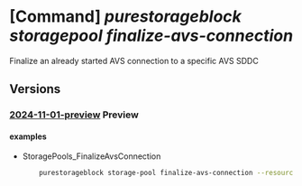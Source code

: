 # [Command] _purestorageblock storagepool finalize-avs-connection_

Finalize an already started AVS connection to a specific AVS SDDC

## Versions

### [2024-11-01-preview](/Resources/mgmt-plane/L3N1YnNjcmlwdGlvbnMve30vcmVzb3VyY2Vncm91cHMve30vcHJvdmlkZXJzL3B1cmVzdG9yYWdlLmJsb2NrL3N0b3JhZ2Vwb29scy97fS9maW5hbGl6ZWF2c2Nvbm5lY3Rpb24=/2024-11-01-preview.xml) **Preview**

<!-- mgmt-plane /subscriptions/{}/resourcegroups/{}/providers/purestorage.block/storagepools/{}/finalizeavsconnection 2024-11-01-preview -->

#### examples

- StoragePools_FinalizeAvsConnection
    ```bash
        purestorageblock storage-pool finalize-avs-connection --resource-group rgpurestorage --storage-pool-name storagePoolname --service-initialization-data-enc hlgzaxrohv --service-initialization-data "{service-account-username:axchgm,service-account-password:i,v-sphere-ip:lhbajnykbznxnxpxozyfdjaciennks,v-sphere-certificate:s}"
    ```
